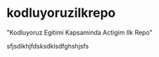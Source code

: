 # kodluyoruzilkrepo
"Kodluyoruz Egitimi Kapsaminda Actigim Ilk Repo"


sfjsdikhjfdsksdklsdfghshjsfs

